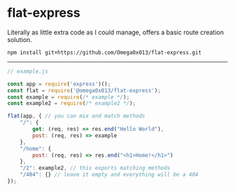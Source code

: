 # flat-express

Literally as little extra code as I could manage, offers a basic route creation solution.

```
npm install git+https://github.com/Omega0x013/flat-express.git
```

---

```js
// example.js

const app = require('express')();
const flat = require('@omega0x013/flat-express');
const example = require(/* example */);
const example2 = require(/* example2 */);

flat(app, { // you can mix and match methods
    "/": {
        get: (req, res) => res.end("Hello World"),
        post: (req, res) => example
    },
    "/home": {
        post: (req, res) => res.end("<h1>Home!</h1>")
    },
    "/2": example2, // this exports matching methods
    "/404": {} // leave it empty and everything will be a 404
});
```
